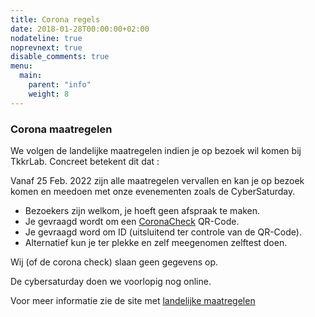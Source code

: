 ```yaml
---
title: Corona regels
date: 2018-01-28T00:00:00+02:00
nodateline: true
noprevnext: true
disable_comments: true
menu:
  main:
    parent: "info"
    weight: 8
---
```



### Corona maatregelen

We volgen de landelijke maatregelen indien je op bezoek wil komen bij TkkrLab. Concreet betekent dit dat :

Vanaf 25 Feb. 2022 zijn alle maatregelen vervallen en kan je op bezoek komen en meedoen met onze evenementen zoals de CyberSaturday.

* Bezoekers zijn welkom, je hoeft geen afspraak te maken.
* Je gevraagd wordt om een [CoronaCheck](https://coronacheck.nl/) QR-Code.
* Je gevraagd word om ID (uitsluitend ter controle van de QR-Code).
* Alternatief kun je ter plekke en zelf meegenomen zelftest doen.

Wij (of de corona check) slaan geen gegevens op.

De cybersaturday doen we voorlopig nog online.

Voor meer informatie zie de site met [landelijke maatregelen](https://coronadashboard.rijksoverheid.nl/landelijk/maatregelen)

